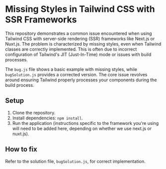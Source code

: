 # Missing Styles in Tailwind CSS with SSR Frameworks

This repository demonstrates a common issue encountered when using Tailwind CSS with server-side rendering (SSR) frameworks like Next.js or Nuxt.js. The problem is characterized by missing styles, even when Tailwind classes are correctly implemented. This is often due to incorrect configuration of Tailwind's JIT (Just-In-Time) mode or issues with build processes.

The `bug.js` file shows a basic example with missing styles, while `bugSolution.js` provides a corrected version.  The core issue revolves around ensuring Tailwind properly processes your components during the build process.

## Setup

1. Clone the repository.
2. Install dependencies: `npm install`.
3. Run the application (instructions specific to the framework you're using will need to be added here, depending on whether we use next.js or nuxt.js).

## How to fix
Refer to the solution file, `bugSolution.js`, for correct implementation.